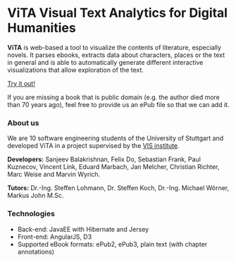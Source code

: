 ViTA Visual Text Analytics for Digital Humanities
=================================================

**ViTA** is web-based a tool to visualize the contents of literature, especially
novels.  It parses ebooks, extracts data about characters, places or the text in
general and is able to automatically generate different interactive
visualizations that allow exploration of the text.

[Try it out!](http://minuet.visus.uni-stuttgart.de)

If you are missing a book that is public domain (e.g. the author died more than
70 years ago), feel free to provide us an ePub file so that we can add it.

### About us

We are 10 software engineering students of the University of Stuttgart and
developed ViTA in a project supervised by the
[VIS institute](http://www.vis.uni-stuttgart.de/en/).

**Developers:** Sanjeev Balakrishnan, Felix Do, Sebastian Frank, Paul Kuznecov,
Vincent Link, Eduard Marbach, Jan Melcher, Christian Richter, Marc Weise and
Marvin Wyrich.

**Tutors:** Dr.-Ing. Steffen Lohmann, Dr. Steffen Koch, Dr.-Ing. Michael Wörner,
Markus John M.Sc.

### Technologies

* Back-end: JavaEE with Hibernate and Jersey
* Front-end: AngularJS, D3
* Supported eBook formats: ePub2, ePub3, plain text (with chapter annotations)
